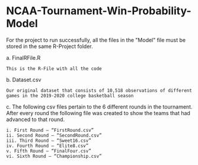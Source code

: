 # NCAA-Tournament-Win-Probability-Model

For the project to run successfully, all the files in the "Model" file must be stored in the same R-Project folder.

  a. FinalRFile.R

    This is the R-File with all the code
  b. Dataset.csv
  
    Our original dataset that consists of 10,518 observations of different games in the 2019-2020 college basketball season

  c. The following csv files pertain to the 6 different rounds in the tournament. After every round the following file was created to show the teams that had advanced to that round.

    i. First Round – “FirstRound.csv”
    ii. Second Round – “SecondRound.csv”
    iii. Third Round – “Sweet16.csv”
    iv. Fourth Round – “Elite8.csv”
    v. Fifth Round – “FinalFour.csv”
    vi. Sixth Round – “Championship.csv”
